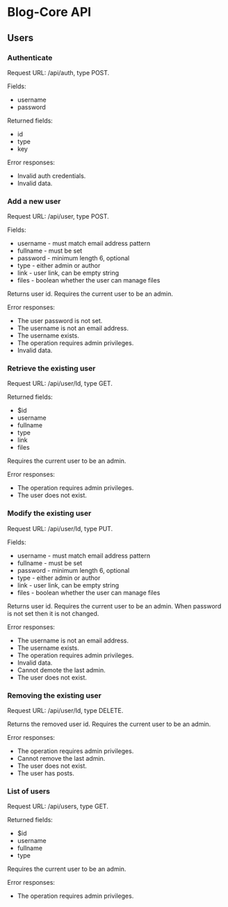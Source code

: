 # Blog-Core API

## Users

### Authenticate

Request URL: /api/auth, type POST.

Fields:

 * username
 * password

Returned fields:

 * id
 * type
 * key

Error responses:

 * Invalid auth credentials.
 * Invalid data.

### Add a new user

Request URL: /api/user, type POST.

Fields:

 * username - must match email address pattern
 * fullname - must be set
 * password - minimum length 6, optional
 * type - either admin or author
 * link - user link, can be empty string
 * files - boolean whether the user can manage files

Returns user id.
Requires the current user to be an admin.

Error responses:

 * The user password is not set.
 * The username is not an email address.
 * The username exists.
 * The operation requires admin privileges.
 * Invalid data.

### Retrieve the existing user

Request URL: /api/user/Id, type GET.

Returned fields:

 * $id
 * username
 * fullname
 * type
 * link
 * files

Requires the current user to be an admin.

Error responses:

 * The operation requires admin privileges.
 * The user does not exist.

### Modify the existing user

Request URL: /api/user/Id, type PUT.

Fields:

 * username - must match email address pattern
 * fullname - must be set
 * password - minimum length 6, optional
 * type - either admin or author
 * link - user link, can be empty string
 * files - boolean whether the user can manage files

Returns user id.
Requires the current user to be an admin.
When password is not set then it is not changed.

Error responses:

 * The username is not an email address.
 * The username exists.
 * The operation requires admin privileges.
 * Invalid data.
 * Cannot demote the last admin.
 * The user does not exist.

### Removing the existing user

Request URL: /api/user/Id, type DELETE.

Returns the removed user id.
Requires the current user to be an admin.

Error responses:

 * The operation requires admin privileges.
 * Cannot remove the last admin.
 * The user does not exist.
 * The user has posts.

### List of users

Request URL: /api/users, type GET.

Returned fields:

 * $id
 * username
 * fullname
 * type

Requires the current user to be an admin.

Error responses:

 * The operation requires admin privileges.
